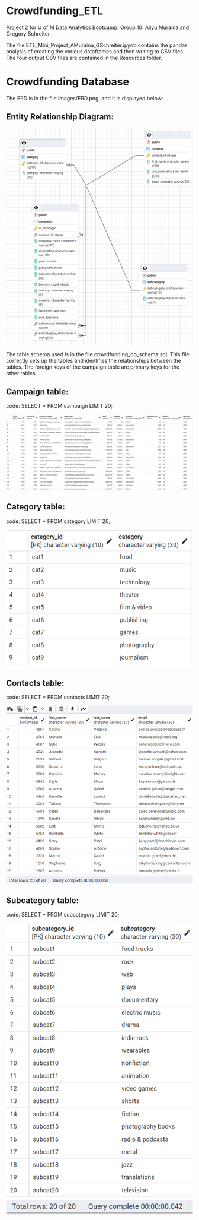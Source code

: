 # Crowdfunding_ETL
Project 2 for U of M Data Analytics Bootcamp. Group 10: Aliyu Muraina and Gregory Schreiter

The file ETL_Mini_Project_AMuraina_GSchreiter.ipynb contains the pandas analysis of creating the various dataframes and then writing to CSV files. The four output CSV files are contained in the Resources folder. 

# Crowdfunding Database

The ERD is in the file images/ERD.png, and it is displayed below:

## Entity Relationship Diagram:
![erd](https://github.com/schr0841/Crowdfunding_ETL/blob/main/images/ERD.png)

The table schema used is in the file crowdfunding_db_schema.sql. This file correctly sets up the tables and identifies the relationships between the tables. The foreign keys of the campaign table are primary keys for the other tables. 

## Campaign table:
code: SELECT * FROM campaign LIMIT 20;

![campaign table](https://github.com/schr0841/Crowdfunding_ETL/blob/main/images/campaign%20table.png)

## Category table:
code: SELECT * FROM category LIMIT 20;

![Category table](https://github.com/schr0841/Crowdfunding_ETL/blob/main/images/category%20table.png)

## Contacts table:
code: SELECT * FROM  contacts LIMIT 20;

![Contacts table](https://github.com/schr0841/Crowdfunding_ETL/blob/main/images/contacts%20table.png)

## Subcategory table:
code: SELECT * FROM subcategory LIMIT 20;

![Subcategory table](https://github.com/schr0841/Crowdfunding_ETL/blob/main/images/subcategory%20table.png)
